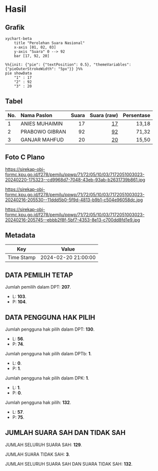 # Hasil

## Grafik

```mermaid
xychart-beta
    title "Perolehan Suara Nasional"
    x-axis [01, 02, 03]
    y-axis "Suara" 0 --> 92
    bar [17, 92, 20]
```

```mermaid
%%{init: {"pie": {"textPosition": 0.5}, "themeVariables": {"pieOuterStrokeWidth": "5px"}} }%%
pie showData
    "1" : 17
    "2" : 92
    "3" : 20
```

## Tabel

| No. | Nama Paslon    | Suara | Suara (raw) | Persentase |
|:--- |:-------------- | -----:| -----------:| ----------:|
| 1   | ANIES MUHAIMIN | 17    | [17][p-1]   | 13,18      |
| 2   | PRABOWO GIBRAN | 92    | [92][p-2]   | 71,32      |
| 3   | GANJAR MAHFUD  | 20    | [20][p-3]   | 15,50      |


[p-1]: https://github.com/gigit-pemilu/pemilu-2024/blob/main/pilpres/hitung-suara/sub/71-sulawesi-utara/sub/72-kota-bitung/sub/05-matuari/sub/1003-manembo-nembo-atas/sub/023-tps/sub/paslon-1.txt
[p-2]: https://github.com/gigit-pemilu/pemilu-2024/blob/main/pilpres/hitung-suara/sub/71-sulawesi-utara/sub/72-kota-bitung/sub/05-matuari/sub/1003-manembo-nembo-atas/sub/023-tps/sub/paslon-2.txt
[p-3]: https://github.com/gigit-pemilu/pemilu-2024/blob/main/pilpres/hitung-suara/sub/71-sulawesi-utara/sub/72-kota-bitung/sub/05-matuari/sub/1003-manembo-nembo-atas/sub/023-tps/sub/paslon-3.txt

## Foto C Plano

https://sirekap-obj-formc.kpu.go.id/f278/pemilu/ppwp/71/72/05/10/03/7172051003023-20240220-175323--cd9968d7-7048-43eb-93ab-b2631739b861.jpg

https://sirekap-obj-formc.kpu.go.id/f278/pemilu/ppwp/71/72/05/10/03/7172051003023-20240216-205530--11ddd5b0-5f9d-4813-b9b1-c504e96058dc.jpg

https://sirekap-obj-formc.kpu.go.id/f278/pemilu/ppwp/71/72/05/10/03/7172051003023-20240216-205745--ebbb2f8f-5bf7-4353-8e13-c700dd8fd1e9.jpg


## Metadata

| Key        | Value               |
| ---------- | ------------------- |
| Time Stamp | 2024-02-20 21:00:00 |


## DATA PEMILIH TETAP

Jumlah pemilih dalam DPT: **207**.
 * L: **103**.
 * P: **104**.

## DATA PENGGUNA HAK PILIH

Jumlah pengguna hak pilih dalam DPT: **130**.
 * L: **56**.
 * P: **74**.

Jumlah pengguna hak pilih dalam DPTb: **1**.
 * L: **0**.
 * P: **1**.

Jumlah pengguna hak pilih dalam DPK: **1**.
 * L: **1**.
 * P: **0**.

Jumlah pengguna hak pilih: **132**.
 * L: **57**.
 * P: **75**.

## JUMLAH SUARA SAH DAN TIDAK SAH

JUMLAH SELURUH SUARA SAH: **129**.

JUMLAH SUARA TIDAK SAH: **3**.

JUMLAH SELURUH SUARA SAH DAN SUARA TIDAK SAH: **132**.


